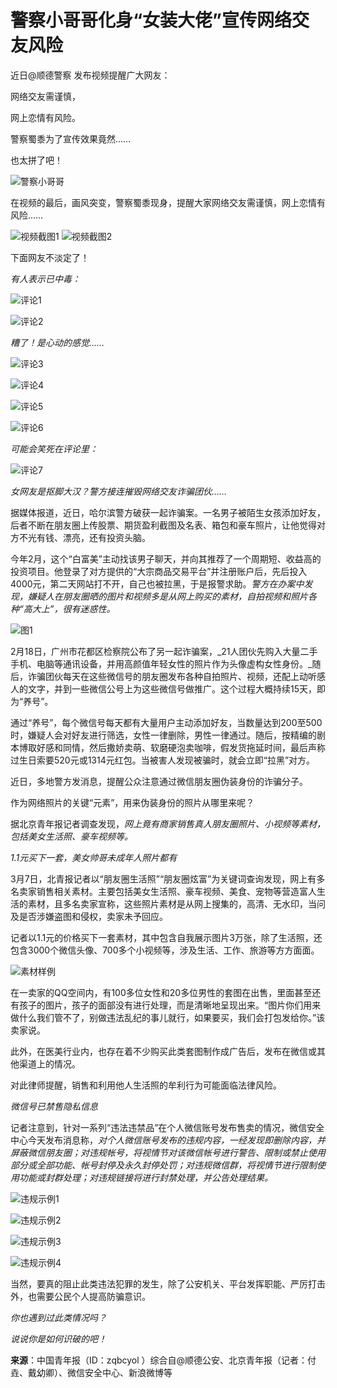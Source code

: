 # 警察小哥哥化身“女装大佬”宣传网络交友风险

近日@顺德警察 发布视频提醒广大网友：

网络交友需谨慎，

网上恋情有风险。

警察蜀黍为了宣传效果竟然……

也太拼了吧！

![警察小哥哥](//himg2.huanqiucdn.cn/attachment2010/2019/0309/20190309042550372.jpg?imageView2/2/w/750)

在视频的最后，画风突变，警察蜀黍现身，提醒大家网络交友需谨慎，网上恋情有风险……

![视频截图1](//himg2.huanqiucdn.cn/attachment2010/2019/0309/20190309042550568.jpg?imageView2/2/w/750)
![视频截图2](//himg2.huanqiucdn.cn/attachment2010/2019/0309/20190309042550208.png?imageView2/2/w/750)

下面网友不淡定了！

_有人表示已中毒：_

![评论1](//himg2.huanqiucdn.cn/attachment2010/2019/0309/20190309042550431.png?imageView2/2/w/750)

![评论2](//himg2.huanqiucdn.cn/attachment2010/2019/0309/20190309042550382.png?imageView2/2/w/750)

_糟了！是心动的感觉……_

![评论3](//himg2.huanqiucdn.cn/attachment2010/2019/0309/20190309042550495.png?imageView2/2/w/750)

![评论4](//himg2.huanqiucdn.cn/attachment2010/2019/0309/20190309042550684.png?imageView2/2/w/750)

![评论5](//himg2.huanqiucdn.cn/attachment2010/2019/0309/20190309042550886.jpg?imageView2/2/w/750)

![评论6](//himg2.huanqiucdn.cn/attachment2010/2019/0309/20190309042550877.png?imageView2/2/w/750)

_可能会笑死在评论里：_

![评论7](//himg2.huanqiucdn.cn/attachment2010/2019/0309/20190309042550300.png?imageView2/2/w/750)

_女网友是抠脚大汉？警方接连摧毁网络交友诈骗团伙……_

据媒体报道，近日，哈尔滨警方破获一起诈骗案。一名男子被陌生女孩添加好友，后者不断在朋友圈上传股票、期货盈利截图及名表、箱包和豪车照片，让他觉得对方不光有钱、漂亮，还有投资头脑。

今年2月，这个“白富美”主动找该男子聊天，并向其推荐了一个周期短、收益高的投资项目。他登录了对方提供的“大宗商品交易平台”并注册账户后，先后投入4000元，第二天网站打不开，自己也被拉黑，于是报警求助。_警方在办案中发现，嫌疑人在朋友圈晒的图片和视频多是从网上购买的素材，自拍视频和照片各种“高大上”，很有迷惑性。_

![图1](//himg2.huanqiucdn.cn/attachment2010/2019/0309/20190309042550988.jpg?imageView2/2/w/750)

2月18日，广州市花都区检察院公布了另一起诈骗案，_21人团伙先购入大量二手手机、电脑等通讯设备，并用高颜值年轻女性的照片作为头像虚构女性身份。_随后，诈骗团伙每天在这些微信号的朋友圈发布各种自拍照片、视频，还配上动听感人的文字，并到一些微信公号上为这些微信号做推广。这个过程大概持续15天，即为“养号”。

通过“养号”，每个微信号每天都有大量用户主动添加好友，当数量达到200至500时，嫌疑人会对好友进行筛选，女性一律删除，男性一律通过。随后，按精编的剧本博取好感和同情，然后撒娇卖萌、软磨硬泡卖咖啡，假发货拖延时间，最后声称过生日索要520元或1314元红包。当被害人发现被骗时，就会立即“拉黑”对方。

近日，多地警方发消息，提醒公众注意通过微信朋友圈伪装身份的诈骗分子。

作为网络照片的关键“元素”，用来伪装身份的照片从哪里来呢？

据北京青年报记者调查发现，_网上竟有商家销售真人朋友圈照片、小视频等素材，包括美女生活照、豪车视频等。_

_1.1元买下一套，美女帅哥未成年人照片都有_

3月7日，北青报记者以“朋友圈生活照”“朋友圈炫富”为关键词查询发现，网上有多名卖家销售相关素材。主要包括美女生活照、豪车视频、美食、宠物等营造富人生活的素材，且多名卖家宣称，这些照片素材是从网上搜集的，高清、无水印，当问及是否涉嫌盗图和侵权，卖家未予回应。

记者以1.1元的价格买下一套素材，其中包含自我展示图片3万张，除了生活照，还包含3000个微信头像、700多个小视频等，涉及生活、工作、旅游等方方面面。

![素材样例](//himg2.huanqiucdn.cn/attachment2010/2019/0309/20190309042550998.jpg?imageView2/2/w/750)

在一卖家的QQ空间内，有100多位女性和20多位男性的套图在出售，里面甚至还有孩子的图片，孩子的面部没有进行处理，而是清晰地呈现出来。“图片你们用来做什么我们管不了，别做违法乱纪的事儿就行，如果要买，我们会打包发给你。”该卖家说。

此外，在医美行业内，也存在着不少购买此类套图制作成广告后，发布在微信或其他渠道上的情况。

对此律师提醒，销售和利用他人生活照的牟利行为可能面临法律风险。

_微信号已禁售隐私信息_

记者注意到，针对一系列“违法违禁品”在个人微信账号发布售卖的情况，微信安全中心今天发布消息称，_对个人微信账号发布的违规内容，一经发现即删除内容，并屏蔽微信朋友圈；对违规帐号，将视情节对该微信帐号进行警告、限制或禁止使用部分或全部功能、帐号封停及永久封停处罚；对违规微信群，将视情节进行限制使用功能或封群处理；对违规链接将进行封禁处理，并公告处理结果。_

![违规示例1](//himg2.huanqiucdn.cn/attachment2010/2019/0309/20190309042550266.png?imageView2/2/w/750)

![违规示例2](//himg2.huanqiucdn.cn/attachment2010/2019/0309/20190309042550136.jpg?imageView2/2/w/750)

![违规示例3](//himg2.huanqiucdn.cn/attachment2010/2019/0309/20190309042551334.jpg?imageView2/2/w/750)

![违规示例4](//himg2.huanqiucdn.cn/attachment2010/2019/0309/20190309042551179.jpg?imageView2/2/w/750)

当然，要真的阻止此类违法犯罪的发生，除了公安机关、平台发挥职能、严厉打击外，也需要公民个人提高防骗意识。

_你也遇到过此类情况吗？_

_说说你是如何识破的吧！_

**来源**：中国青年报（ID：zqbcyol ）综合自@顺德公安、北京青年报（记者：付垚、戴幼卿）、微信安全中心、新浪微博等